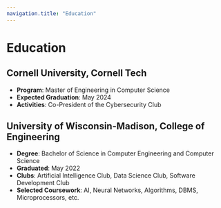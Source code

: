 ```yaml
---
navigation.title: "Education"
---
```


# Education

## Cornell University, Cornell Tech

- **Program**: Master of Engineering in Computer Science
- **Expected Graduation**: May 2024
- **Activities**: Co-President of the Cybersecurity Club

## University of Wisconsin-Madison, College of Engineering

- **Degree**: Bachelor of Science in Computer Engineering and Computer Science
- **Graduated**: May 2022
- **Clubs**: Artificial Intelligence Club, Data Science Club, Software Development Club
- **Selected Coursework**: AI, Neural Networks, Algorithms, DBMS, Microprocessors, etc.

